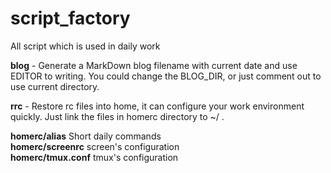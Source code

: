 script_factory
==============

All script which is used in daily work

**blog** - Generate a MarkDown blog filename with current date and use EDITOR to writing.
        You could change the BLOG_DIR, or just comment out to use current directory.

**rrc** - Restore rc files into home, it can configure your work environment quickly.
       Just link the files in homerc directory to ~/ .

**homerc/alias**
	Short daily commands   
**homerc/screenrc**
	screen's configuration   
**homerc/tmux.conf**
	tmux's configuration   
